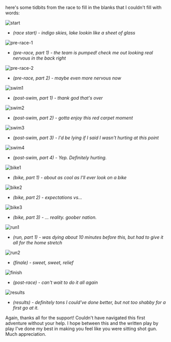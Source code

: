 here's some tidbits from the race to fill in the blanks that I couldn't fill with words: 

![start](/assets/start.jpg)
- *(race start) - indigo skies, lake lookin like a sheet of glass*


![pre-race-1](/assets/pre1.jpg)
- *(pre-race, part 1) - the team is pumped! check me out looking real nervous in the back right*


![pre-race-2](/assets/pre2.jpg)
- *(pre-race, part 2) - maybe even more nervous now*


![swim1](/assets/swim1.jpg)
- *(post-swim, part 1) - thank god that's over*


![swim2](/assets/swim2.jpg)
- *(post-swim, part 2) - gotta enjoy this red carpet moment* 


![swim3](/assets/swim3.jpg)
- *(post-swim, part 3) - I'd be lying if I said I wasn't hurting at this point*


![swim4](/assets/swim4.jpg)
- *(post-swim, part 4) - Yep. Definitely hurting.*


![bike1](/assets/bike1.jpg)
- *(bike, part 1) - about as cool as I'll ever look on a bike*


![bike2](/assets/bike2.jpg)
- *(bike, part 2) - expectations vs...*


![bike3](/assets/bike3.jpg)
- *(bike, part 3) - ... reality. goober nation.*


![run1](/assets/run1.JPG)
- *(run, part 1) - was dying about 10 minutes before this, but had to give it all for the home stretch*


![run2](/assets/run2.JPG)
- *(finale) - sweet, sweet, relief*


![finish](/assets/finish.JPG)
- *(post-race) - can't wait to do it all again*


![results](/assets/results.jpg)
- *(results) - definitely tons I could've done better, but not too shabby for a first go at it.*


Again, thanks all for the support! Couldn't have navigated this first adventure without your help. I hope between this and the written play by play I've done my best in making you feel like you were sitting shot gun. Much appreciation. 
